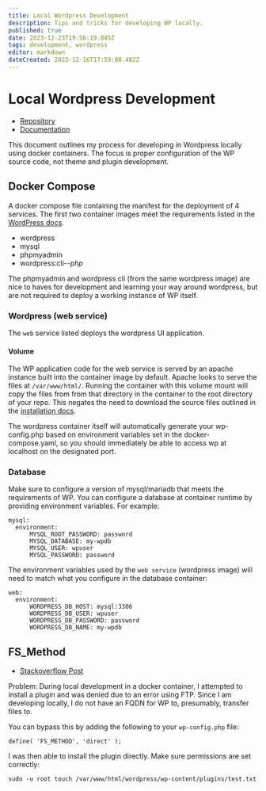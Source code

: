 ```yaml
---
title: Local Wordpress Development
description: Tips and tricks for developing WP locally.
published: true
date: 2023-12-23T19:56:19.845Z
tags: development, wordpress
editor: markdown
dateCreated: 2023-12-16T17:59:08.482Z
---
```


# Local Wordpress Development

- [Repository](https://github.com/andygodish/wordpress-dev)
- [Documentation](https://github.com/andygodish/wikijs-storage/blob/main/wordpress/local-development.md)

This document outlines my process for developing in Wordpress locally using docker containers. The focus is proper configuration of the WP source code, not theme and plugin development. 

## Docker Compose

A docker compose file containing the manifest for the deployment of 4 services. The first two container images meet the requirements listed in the [WordPress docs](https://developer.wordpress.org/advanced-administration/before-install/#requirements-on-the-server-side).

- wordpress
- mysql
- phpmyadmin
- wordpress:cli-*-php*

The phpmyadmin and wordpress cli (from the same wordpress image) are nice to haves for development and learning your way around wordpress, but are not required to deploy a working instance of WP itself. 

### Wordpress (web service)

The `web` service listed deploys the wordpress UI application.

#### Volume

The WP application code for the web service is served by an apache instance built into the container image by default. Apache looks to serve the files at `/var/www/html/`. Running the container with this volume mount will copy the files from from that directory in the container to the root directory of your repo. This negates the need to download the source files outlined in the [installation docs](https://developer.wordpress.org/advanced-administration/before-install/howto-install/#basic-instructions).

The wordpress container itself will automatically generate your wp-config.php based on environment variables set in the docker-compose.yaml, so you should immediately be able to access wp at localhost on the designated port.

### Database

Make sure to configure a version of mysql/mariadb that meets the requirements of WP. You can configure a database at container runtime by providing environment variables. For example: 

```
mysql:
  environment:
      MYSQL_ROOT_PASSWORD: password
      MYSQL_DATABASE: my-wpdb
      MYSQL_USER: wpuser
      MYSQL_PASSWORD: password
```

The environment variables used by the `web service` (wordpress image) will need to match what you configure in the database container: 

```
web:
  environment:
      WORDPRESS_DB_HOST: mysql:3306
      WORDPRESS_DB_USER: wpuser
      WORDPRESS_DB_PASSWORD: password
      WORDPRESS_DB_NAME: my-wpdb
```

## FS_Method

- [Stackoverflow Post](https://stackoverflow.com/questions/32073196/connection-information-wordpress-localhost-install)

Problem: During local development in a docker container, I attempted to install a plugin and was denied due to an error using FTP. Since I am developing locally, I do not have an FQDN for WP to, presumably, transfer files to. 

You can bypass this by adding the following to your `wp-config.php` file:

```
define( 'FS_METHOD', 'direct' );
```

I was then able to install the plugin directly. Make sure permissions are set correctly:

```
sudo -u root touch /var/www/html/wordpress/wp-content/plugins/test.txt
```